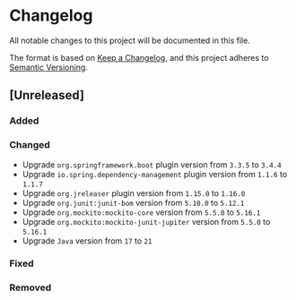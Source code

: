 # Changelog

All notable changes to this project will be documented in this file.

The format is based on [Keep a Changelog](https://keepachangelog.com/en/1.1.0/),
and this project adheres to [Semantic Versioning](https://semver.org/spec/v2.0.0.html).

## [Unreleased]

### Added
### Changed
- Upgrade `org.springframework.boot` plugin version from `3.3.5` to `3.4.4`
- Upgrade `io.spring.dependency-management` plugin version from `1.1.6` to `1.1.7`
- Upgrade `org.jreleaser` plugin version from `1.15.0` to `1.16.0`
- Upgrade `org.junit:junit-bom` version from `5.10.0` to `5.12.1`
- Upgrade `org.mockito:mockito-core` version from `5.5.0` to `5.16.1`
- Upgrade `org.mockito:mockito-junit-jupiter` version from `5.5.0` to `5.16.1`
- Upgrade `Java` version from `17` to `21`
### Fixed
### Removed
